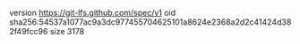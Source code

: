 version https://git-lfs.github.com/spec/v1
oid sha256:54537a1077ac9a3dc977455704625101a8624e2368a2d2c41424d382f49fcc96
size 3178
